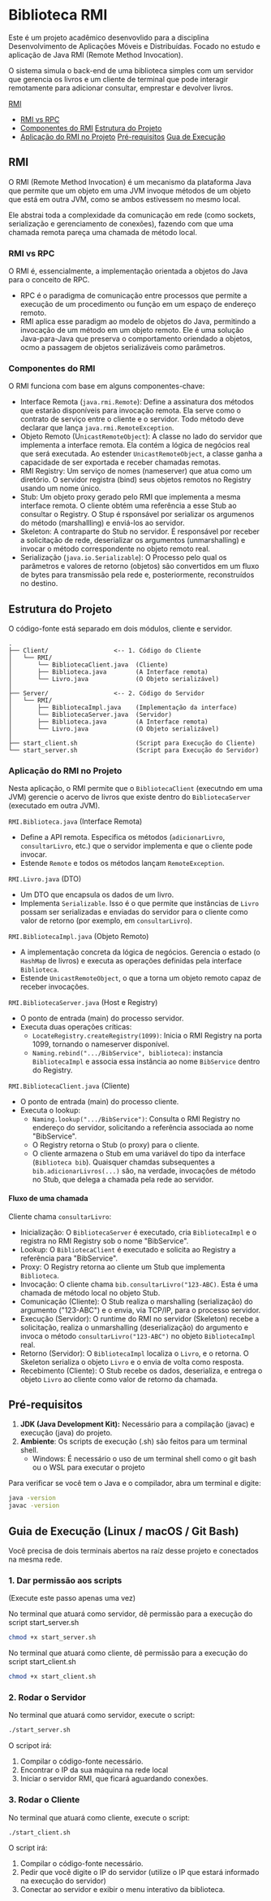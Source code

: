 # Biblioteca RMI

Este é um projeto acadêmico desenvovlido para a disciplina Desenvolvimento de Aplicações Móveis e Distribuídas. Focado no estudo e aplicação de Java RMI (Remote Method Invocation).

O sistema simula o back-end de uma biblioteca simples com um servidor que gerencia os livros e um cliente de terminal que pode interagir remotamente para adicionar consultar, emprestar e devolver livros.

[RMI](#rmi)
- [RMI vs RPC](#rmi-vs-rpc)
- [Componentes do RMI](#componentes-do-rmi)
[Estrutura do Projeto](#estrutura-do-projeto) 
- [Aplicação do RMI no Projeto](#aplicação-do-rmi-no-projeto)
[Pré-requisitos](#pré-requisitos)
[Gua de Execução](#guia-de-execução-linux--macos--git-bash)

## RMI

O RMI (Remote Method Invocation) é um mecanismo da plataforma Java que permite que um objeto em uma JVM invoque métodos de um objeto que está em outra JVM, como se ambos estivessem no mesmo local.

Ele abstrai toda a complexidade da comunicação em rede (como sockets, serialização e gerenciamento de conexões), fazendo com que uma chamada remota pareça uma chamada de método local.

### RMI vs RPC

O RMI é, essencialmente, a implementação orientada a objetos do Java para o conceito de RPC.
- RPC é o paradigma de comunicação entre processos que permite a execução de um procedimento ou função em um espaço de endereço remoto.
- RMI aplica esse paradigm ao modelo de objetos do Java, permitindo a invocação de um método em um objeto remoto. Ele é uma solução Java-para-Java que preserva o comportamento oriendado a objetos, ocmo a passagem de objetos serializáveis como parâmetros.

### Componentes do RMI

O RMI funciona com base em alguns componentes-chave:

- Interface Remota (`java.rmi.Remote`): Define a assinatura dos métodos que estarão disponíveis para invocação remota. Ela serve como o contrato de serviço entre o cliente e o servidor. Todo método deve declarar que lança `java.rmi.RemoteException`.
- Objeto Remoto (U`nicastRemoteObject`): A classe no lado do servidor que implementa a interface remota. Ela contém a lógica de negócios real que será executada. Ao estender `UnicastRemoteObject`, a classe ganha a capacidade de ser exportada e receber chamadas remotas.
- RMI Registry: Um serviço de nomes (nameserver) que atua como um diretório. O servidor registra (bind) seus objetos remotos no Registry usando um nome único.
- Stub: Um objeto proxy gerado pelo RMI que implementa a mesma interface remota. O cliente obtém uma referência a esse Stub ao consultar o Registry. O Stup é rsponsável por serializar os argumenos do método (marshallling) e enviá-los ao servidor.
- Skeleton: A contraparte do Stub no servidor. É responsável por receber a solicitação de rede, deserializar os argumentos (unmarshalling) e invocar o método correspondente no objeto remoto real.
- Serialização (`java.io.Serializable`): O Processo pelo qual os parâmetros e valores de retorno (objetos) são convertidos em um fluxo de bytes para transmissão pela rede e, posteriormente, reconstruídos no destino.

## Estrutura do Projeto

O código-fonte está separado em dois módulos, cliente e servidor.

```
.
├── Client/                  <-- 1. Código do Cliente
│   └── RMI/
│       └── BibliotecaClient.java  (Cliente)
│       ├── Biblioteca.java        (A Interface remota)
│       └── Livro.java             (O Objeto serializável)
│
├── Server/                  <-- 2. Código do Servidor
│   └── RMI/
│       ├── BibliotecaImpl.java    (Implementação da interface)
│       └── BibliotecaServer.java  (Servidor)
│       ├── Biblioteca.java        (A Interface remota)
│       └── Livro.java             (O Objeto serializável)
│
├── start_client.sh                (Script para Execução do Cliente)
└── start_server.sh                (Script para Execução do Servidor)
```

### Aplicação do RMI no Projeto

Nesta aplicação, o RMI permite que o `BibliotecaClient` (executndo em uma JVM) gerencie o acervo de livros que existe dentro do `BibliotecaServer` (executado em outra JVM).

`RMI.Biblioteca.java` (Interface Remota)
- Define a API remota. Especifica os métodos (`adicionarLivro`, `consultarLivro`, etc.) que o servidor implementa e que o cliente pode invocar.
- Estende `Remote` e todos os métodos lançam `RemoteException`.

`RMI.Livro.java` (DTO)
- Um DTO que encapsula os dados de um livro.
- Implementa `Serializable`. Isso é o que permite que instâncias de `Livro` possam ser serializadas e enviadas do servidor para o cliente como valor de retorno (por exemplo, em `consultarLivro`).

`RMI.BibliotecaImpl.java` (Objeto Remoto)
- A implementação concreta da lógica de negócios. Gerencia o estado (o `HashMap` de livros) e executa as operações definidas pela interface `Biblioteca`.
- Estende `UnicastRemoteObject`, o que a torna um objeto remoto capaz de receber invocações.

`RMI.BibliotecaServer.java` (Host e Registry)
- O ponto de entrada (main) do processo servidor.
- Executa duas operações críticas:
    - `LocateRegistry.createRegistry(1099)`: Inicia o RMI Registry na porta 1099, tornando o nameserver disponível.
    - `Naming.rebind(".../BibService", biblioteca)`: instancia `BibliotecaImpl` e associa essa instância ao nome `BibService` dentro do Registry.

`RMI.BibliotecaClient.java` (Cliente)
- O ponto de entrada (main) do processo cliente.
- Executa o lookup:
    - `Naming.lookup(".../BibService")`: Consulta o RMI Registry no endereço do servidor, solicitando a referência associada ao nome "BibService".
    - O Registry retorna o Stub (o proxy) para o cliente.
    - O cliente armazena o Stub em uma variável do tipo da interface (`Biblioteca bib`). Quaisquer chamdas subsequentes a `bib.adicionarLivros(...)` são, na verdade, invocações de método no Stub, que delega a chamada pela rede ao servidor.

#### Fluxo de uma chamada

Cliente chama `consultarLivro`:
- Inicialização: O `BibliotecaServer` é executado, cria `BibliotecaImpl` e o registra no RMI Registry sob o nome "BibService".
- Lookup: O `BibliotecaClient` é executado e solicita ao Registry a referência para "BibService".
- Proxy: O Registry retorna ao cliente um Stub que implementa `Biblioteca`.
- Invocação: O cliente chama `bib.consultarLivro("123-ABC)`. Esta é uma chamada de método local no objeto Stub.
- Comunicação (Cliente): O Stub realiza o marshalling (serialização) do argumento ("123-ABC") e o envia, via TCP/IP, para o processo servidor.
- Execução (Servidor): O runtime do RMI no servidor (Skeleton) recebe a solicitação, realiza o unmarshalling (deserialização) do argumento e invoca o método `consultarLivro("123-ABC")` no objeto `BibliotecaImpl` real.
- Retorno (Servidor): O `BibliotecaImpl` localiza o `Livro`, e o retorna. O Skeleton serializa o objeto `Livro` e o envia de volta como resposta.
- Recebimento (Cliente): O Stub recebe os dados, deserializa, e entrega o objeto `Livro` ao cliente como valor de retorno da chamada.


## Pré-requisitos

1. **JDK (Java Development Kit):** Necessário para a compilação (javac) e execução (java) do projeto.
2. **Ambiente**: Os scripts de execução (.sh) são feitos para um terminal shell.
    - Windows: É necessário o uso de um terminal shell como o git bash ou o WSL para executar o projeto

Para verificar se você tem o Java e o compilador, abra um terminal e digite:

```bash
java -version
javac -version
```

## Guia de Execução (Linux / macOS / Git Bash)

Você precisa de dois terminais abertos na raíz desse projeto e conectados na mesma rede.

### 1. Dar permissão aos scripts

(Execute este passo apenas uma vez)

No terminal que atuará como servidor, dê permissão para a execução do script start_server.sh

```bash
chmod +x start_server.sh
```

No terminal que atuará como cliente, dê permissão para a execução do script start_client.sh

```bash
chmod +x start_client.sh
```

### 2. Rodar o Servidor

No terminal que atuará como servidor, execute o script:

```bash
./start_server.sh
```

O scripot irá:
1. Compilar o código-fonte necessário.
2. Encontrar o IP da sua máquina na rede local
3. Iniciar o servidor RMI, que ficará aguardando conexões.

### 3. Rodar o Cliente

No terminal que atuará como cliente, execute o script:

```bash
./start_client.sh
```

O script irá:
1. Compilar o código-fonte necessário.
2. Pedir que você digite o IP do servidor (utilize o IP que estará informado na execução do servidor)
3. Conectar ao servidor e exibir o menu interativo da biblioteca. 
